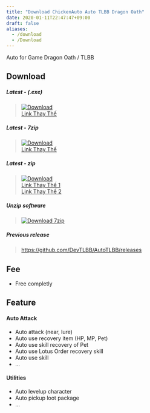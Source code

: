 ```yaml
---
title: "Download ChickenAuto Auto TLBB Dragon Oath"
date: 2020-01-11T22:47:47+09:00
draft: false
aliases:
  - /download
  - /Download
---
```

Auto for Game Dragon Oath / TLBB

## Download

##### Latest - (.exe)

> <a href="/download/ChickenAuto-new.exe" target="_blank">![Download](https://i.imgur.com/dEOGvKA.png)</a><br />
> <a href="http://dl.chickenauto.com/ChickenAuto-new.exe" target="_blank">Link Thay Thế</a>

##### Latest - 7zip
> <a href="/download/ChickenAuto-new.7z" target="_blank">![Download](https://i.imgur.com/dEOGvKA.png)</a><br />
> <a href="http://dl.chickenauto.com/ChickenAuto-new.7z" target="_blank">Link Thay Thế</a>

##### Latest - zip
> <a href="https://github.com/DevTLBB/AutoTLBB/releases/download/latest/ChickenAuto-new.zip" target="_blank">![Download](https://i.imgur.com/dEOGvKA.png)</a><br />
> <a href="http://dl.chickenauto.com/ChickenAuto-new.zip" target="_blank">Link Thay Thế 1</a><br />
> <a href="/download/ChickenAuto-new.zip" target="_blank">Link Thay Thế 2</a>

##### Unzip software
> <a href="https://www.7-zip.org/download.html" target="_blank">![Download 7zip](https://www.7-zip.org/7ziplogo.png)</a>

##### Previous release

> https://github.com/DevTLBB/AutoTLBB/releases

## Fee

- Free completly

## Feature

#### Auto Attack

- Auto attack (near, lure)
- Auto use recovery item (HP, MP, Pet)
- Auto use skill recovery of Pet
- Auto use Lotus Order recovery skill
- Auto use skill
- ...

#### Utilities

- Auto levelup character
- Auto pickup loot package
- ...

